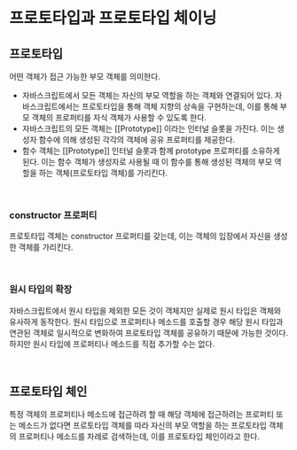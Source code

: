 # 프로토타입과 프로토타입 체이닝

## 프로토타입

어떤 객체가 접근 가능한 부모 객체를 의미한다.

- 자바스크립트에서 모든 객체는 자신의 부모 역할을 하는 객체와 연결되어 있다. 자바스크립트에서는 프로토타입을 통해 객체 지향의 상속을 구현하는데, 이를 통해 부모 객체의 프로퍼티를 자식 객체가 사용할 수 있도록 한다.
- 자바스크립트의 모든 객체는 [[Prototype]] 이라는 인터널 슬롯을 가진다. 이는 생성자 함수에 의해 생성된 각각의 객체에 공유 프로퍼티를 제공한다.
- 함수 객체는 [[Prototype]] 인터널 슬롯과 함께 prototype 프로퍼티를 소유하게 된다. 이는 함수 객체가 생성자로 사용될 때 이 함수를 통해 생성된 객체의 부모 역할을 하는 객체(프로토타입 객체)를 가리킨다.

<br>

### constructor 프로퍼티

프로토타입 객체는 constructor 프로퍼티를 갖는데, 이는 객체의 입장에서 자신을 생성한 객체를 가리킨다.

<br>

### 원시 타입의 확장

자바스크립트에서 원시 타입을 제외한 모든 것이 객체지만 실제로 원시 타입은 객체와 유사하게 동작한다. 원시 타입으로 프로퍼티나 메소드를 호출할 경우 해당 원시 타입과 연관된 객체로 일시적으로 변화하여 프로토타입 객체를 공유하기 때문에 가능한 것이다. 하지만 원시 타입에 프로퍼티나 메소드를 직접 추가할 수는 없다.

<br>

## 프로토타입 체인

특정 객체의 프로퍼티나 메소드에 접근하려 할 때 해당 객체에 접근하려는 프로퍼티 또는 메소드가 없다면 프로토타입 객체를 따라 자신의 부모 역할을 하는 프로토타입 객체의 프로퍼티나 메소드를 차례로 검색하는데, 이를 프로토타입 체인이라고 한다.

<br>
